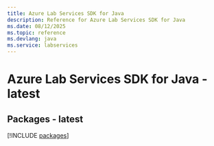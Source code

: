 ```yaml
---
title: Azure Lab Services SDK for Java
description: Reference for Azure Lab Services SDK for Java
ms.date: 08/12/2025
ms.topic: reference
ms.devlang: java
ms.service: labservices
---
```

# Azure Lab Services SDK for Java - latest
## Packages - latest
[!INCLUDE [packages](lab-services-index.md)]